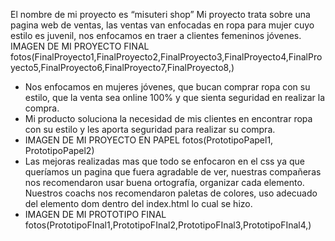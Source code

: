 El nombre de mi proyecto es “misuteri shop”
Mi proyecto trata sobre una pagina web de ventas, las ventas van enfocadas en ropa para mujer cuyo estilo es juvenil, nos enfocamos en traer a clientes femeninos jóvenes.
IMAGEN DE MI PROYECTO FINAL fotos(FinalProyecto1,FinalProyecto2,FinalProyecto3,FinalProyecto4,FinalProyecto5,FinalProyecto6,FinalProyecto7,FinalProyecto8,)
-	Nos enfocamos en mujeres jóvenes, que bucan comprar ropa con su estilo, que la venta sea online 100% y que sienta seguridad en realizar la compra.
-	Mi producto soluciona la necesidad de mis clientes en encontrar ropa con su estilo y les aporta seguridad para realizar su compra.
-	IMAGEN DE MI PROYECTO EN PAPEL fotos(PrototipoPapel1, PrototipoPapel2)
-	Las mejoras realizadas mas que todo se enfocaron en el css ya que queríamos un pagina que fuera agradable de ver, nuestras compañeras nos recomendaron usar buena ortografía, organizar cada elemento. Nuestros coachs nos recomendaron paletas de colores, uso adecuado del elemento dom dentro del index.html lo cual se hizo.
-	IMAGEN DE MI PROTOTIPO FINAL fotos(PrototipoFInal1,PrototipoFInal2,PrototipoFInal3,PrototipoFInal4,)
